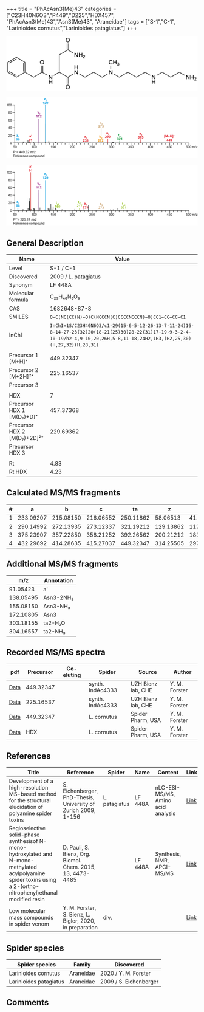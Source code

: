 +++
title = "PhAcAsn3(Me)43"
categories = ["C23H40N6O3","P449","D225","HDX457",
"PhAcAsn3(Me)43","Asn3(Me)43",
"Araneidae"]
tags = ["S-1","C-1",
"Larinioides cornutus","Larinioides patagiatus"]
+++

![](/img/PhAcAsn3(Me)43.png)

![](/img_MSMS/449_PhAcAsn3(Me)43.png?classes=border)

![](/img_MSMS/449_PhAcAsn3(Me)43_2.png?classes=border)

## General Description

| Name                        | Value                |
|-----------------------------|----------------------|
| Level                       | S-1 / C-1                    |
| Discovered                  | 2009 / L. patagiatus |
| Synonym                     | LF 448A              |
| Molecular formula           | C₂₃H₄₀N₆O₃           |
| CAS                         | 1682648-87-8         |
| SMILES | `O=C(NC(CC(N)=O)C(NCCCN(C)CCCCNCCCN)=O)CC1=CC=CC=C1`  |
| InChI  | `InChI=1S/C23H40N6O3/c1-29(15-6-5-12-26-13-7-11-24)16-8-14-27-23(32)20(18-21(25)30)28-22(31)17-19-9-3-2-4-10-19/h2-4,9-10,20,26H,5-8,11-18,24H2,1H3,(H2,25,30)(H,27,32)(H,28,31)`  |
|                             |                      |
| Precursor 1 [M+H]⁺          | 449.32347            |
| Precursor 2 [M+2H]²⁺        | 225.16537            |
| Precursor 3                 |                      |
|                             |                      |
| HDX                         | 7                    |
| Precursor HDX 1 [M(D₇)+D]⁺   | 457.37368            |
| Precursor HDX 2 [M(D₇)+2D]²⁺ | 229.69362            |
| Precursor HDX 3             |                      |
|                             |                      |
| Rt                          | 4.83                 |
| Rt HDX                      | 4.23                    |

## Calculated MS/MS fragments

| # | a         | b         | c         | ta        | z         | y         | tz        |
|---|-----------|-----------|-----------|-----------|-----------|-----------|-----------|
| 1 | 233.09207 | 215.08150 | 216.06552 | 250.11862 | 58.06513 | 41.03858 | 75.09167 |
| 2 | 290.14992 | 272.13935 | 273.12337 | 321.19212 | 129.13862 | 112.11208 | 160.18082 |
| 3 | 375.23907 | 357.22850 | 358.21252 | 392.26562 | 200.21212 | 183.18558 | 217.23867 |
| 4 | 432.29692 | 414.28635 | 415.27037 | 449.32347 | 314.25505 | 297.22850 | 331.28160 |

## Additional MS/MS fragments

| m/z       | Annotation |
|-----------|------------|
| 91.05423  | a'         |
| 138.05495 | Asn3-2NH₃  |
| 155.08150 | Asn3-NH₃   |
| 172.10805 | Asn3       |
| 303.18155 | ta2-H₂O    |
| 304.16557 | ta2-NH₃    |

## Recorded MS/MS spectra

| pdf                                        | Precursor | Co-eluting | Spider           | Source             | Author        |
|--------------------------------------------|-----------|------------|------------------|--------------------|---------------|
| [Data](/pdf/449_PhAcAsn3(Me)43_4-83.pdf)   | 449.32347 |            | synth. IndAc4333 | UZH Bienz lab, CHE | Y. M. Forster |
| [Data](/pdf/449_PhAcAsn3(Me)43_4-83_2.pdf) | 225.16537 |            | synth. IndAc4333 | UZH Bienz lab, CHE | Y. M. Forster |
| [Data](/pdf/L-cornutus/449_PhAcAsn3(Me)43_Lc.pdf) | 449.32347 |           | L. cornutus | Spider Pharm, USA | Y. M. Forster |
| [Data](/pdf/L-cornutus/449_PhAcAsn3(Me)43_Lc_HDX.pdf) | HDX |           | L. cornutus | Spider Pharm, USA | Y. M. Forster |

## References

| Title                                                                                                                                                            | Reference                                                     | Spider        | Name    | Content                            | Link                                                                                   |
|------------------------------------------------------------------------------------------------------------------------------------------------------------------|---------------------------------------------------------------|---------------|---------|------------------------------------|----------------------------------------------------------------------------------------|
| Development of a high-resolution MS-based method for the structural elucidation of polyamine spider toxins                                                       | S. Eichenberger, PhD-Thesis, University of Zurich 2009, 1-156 | L. patagiatus | LF 448A | nLC-ESI-MS/MS, Amino acid analysis | [Link](https://www.zora.uzh.ch/id/eprint/12787/1/Eichenberger.pdf)                     |
| Regioselective solid-phase synthesisof N-mono-hydroxylated and N-mono-methylated acylpolyamine spider toxins using a 2-(ortho-nitrophenyl)ethanal modified resin | D. Pauli, S. Bienz, Org. Biomol. Chem. 2015, 13, 4473-4485    |               | LF 448A | Synthesis, NMR, APCI-MS/MS         | [Link](https://pubs.rsc.org/en/Content/ArticleLanding/2015/OB/C5OB00108K#!divAbstract) |
| Low molecular mass compounds in spider venom      | Y. M. Forster, S. Bienz, L. Bigler, 2020, in preparation          | div.       |   |   | [Link](unknown) |

## Spider species

| Spider species         | Family    | Discovered             |
|------------------------|-----------|------------------------|
| Larinioides cornutus | Araneidae | 2020 / Y. M. Forster |
| Larinioides patagiatus | Araneidae | 2009 / S. Eichenberger |

## Comments
